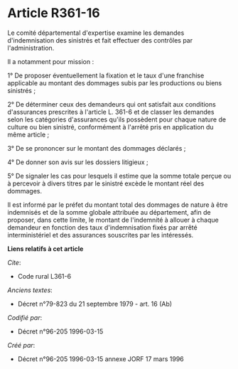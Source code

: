 # Article R361-16

Le comité départemental d'expertise examine les demandes d'indemnisation des sinistrés et fait effectuer des contrôles par
l'administration.

Il a notamment pour mission :

1° De proposer éventuellement la fixation et le taux d'une franchise applicable au montant des dommages subis par les
productions ou biens sinistrés ;

2° De déterminer ceux des demandeurs qui ont satisfait aux conditions d'assurances prescrites à l'article L. 361-6 et de
classer les demandes selon les catégories d'assurances qu'ils possèdent pour chaque nature de culture ou bien sinistré,
conformément à l'arrêté pris en application du même article ;

3° De se prononcer sur le montant des dommages déclarés ;

4° De donner son avis sur les dossiers litigieux ;

5° De signaler les cas pour lesquels il estime que la somme totale perçue ou à percevoir à divers titres par le sinistré
excède le montant réel des dommages.

Il est informé par le préfet du montant total des dommages de nature à être indemnisés et de la somme globale attribuée au
département, afin de proposer, dans cette limite, le montant de l'indemnité à allouer à chaque demandeur en fonction des taux
d'indemnisation fixés par arrêté interministériel et des assurances souscrites par les intéressés.

**Liens relatifs à cet article**

_Cite_:

  - Code rural L361-6

_Anciens textes_:

  - Décret n°79-823 du 21 septembre 1979 - art. 16 (Ab)

_Codifié par_:

  - Décret n°96-205 1996-03-15

_Créé par_:

  - Décret n°96-205 1996-03-15 annexe JORF 17 mars 1996
